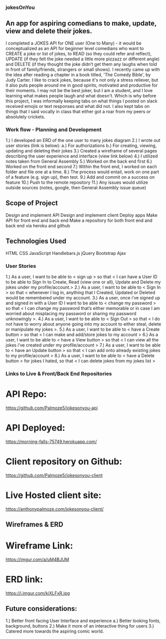### jokesOnYou
## An app for aspiring comedians to make, update, view and delete their jokes.
I completed a JOKES API for ONE user (One to Many) - it would be conceptualized as an API for beginner level comedians who want to CREATE a joke or list of jokes, to READ (so they could refer and reflect), UPDATE (if they felt the joke needed a little more pizzazz or different angle) and DELETE (if they thought the joke didn’t get them any laughs when told in front of family/friends, strangers or small shows). I recently came up with the idea after reading a chapter in a book
titled, 'The Comedy Bible', by Judy Carter. I like to crack jokes, because it's not only a
stress reliever, but it also puts people around me in good spirits, motivated and productive
for their moments. I may not be the best joker, but I am a student, and I love learning what
makes people laugh and what doesn't. Which is why before this project, I was informally keeping
tabs on what things I posted on slack received emojis or text responses and what did not. I also
kept tabs on things that I said vocally in class that either got a roar from my peers or absolutely crickets.

### Work flow - Planning and Development
1.) I developed an ERD of the one user to many jokes diagram
2.) I wrote out user stories (link is below):
a.) For authorizations
b.) For creating, viewing, updating and deleting their jokes
3.) Created a wireframe of several pages describing the user
experience and interface (view link below)
4.) I utilized notes taken from General Assembly
5.) Worked on the back end first
6.) Worked on the front end second
7.) Within the front end, I worked on each folder and file
one at a time.
8.) The process would entail, work on one part of a feature (e.g.
sign up), then test.
9.) Add and commit on a success on feature
10.) Push to the remote repository
11.) Any issues would utilize outside sources (notes, google, then General Assembly issue queue)

## Scope of Project
Design and implement API
Design and implement client
Deploy apps
Make API for front end and back end
Make a repository for both front end and back end
via heroku and github

## Technologies Used
HTML
CSS
JavaScript
Handlebars.js
jQuery
Bootstrap
Ajax


### User Stories
1.) As a user, I want to be able to < sign up > so that < I can have a User ID to be able to Sign In to Create, Read (view one or all), Update and Delete my jokes under my profile/account.>
2.) As a user, I want to be able to < Sign In > so that < whenever I log in, anything that I Created, Updated or Deleted would be remembered under my account.
3.) As a user, once i’ve signed up and signed in with a User ID  I want to be able to < change my password > so that < I can change my password that’s either memorable or in case I am worried about misplacing my password or sharing my password unknowingly >.
4.) As a user, I want to be able to < Sign Out > so that < I do not have to worry about anyone going into my account to either steal, delete or manipulate my jokes >.
5.) As a user, I want to be able to < have a Create button > so that < I can make and add/store jokes to my account >
6.) As a user, I want to be able to < have a View button > so that < I can view all the jokes i’ve created under my profile/account >
7.) As a user, I want to be able to < have an Update button > so that < I can add onto already existing jokes to my profile/account >
8.) As a user, I want to be able to < have a Delete button > for jokes I hated, so that < I can delete jokes from my jokes list >

### Links to Live & Front/Back End Repositories
# API Repo:
https://github.com/Palmoze5/jokesonyou-api
# API Deployed:
https://morning-falls-75749.herokuapp.com/
# Client repository on Github:
https://github.com/Palmoze5/jokesonyou-client
# Live Hosted client site:
https://anthonypalmoze.com/jokesonyou-client/

## Wireframes & ERD
# Wireframe Link:
https://imgur.com/a/uM4BJUM
# ERD link:
https://i.imgur.com/kiXLFxR.jpg

## Future considerations:
1.) Better front facing User Interface and experience
a.) Better looking fonts, background, buttons
2.) Make it more of an interactive thing for users
3.) Catered more towards the aspiring comic world.
